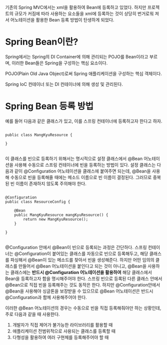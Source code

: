 기존의 Spring MVC에서는 xml을 활용하여 Bean에 등록하고 있었다. 하지만 프로젝트의 규모가 커짐에 따라 사용하는 요소들을 xml에 등록하는 것이 상당히 번거로워 져서 어노테이션을 활용한 Bean 등록 방법이 탄생하게 되었다.

# Spring Bean이란?
Spring에서는 Spring의 DI Container에 의해 관리되는 POJO를 Bean이라고 부르며, 이러한 Bean들은 Spring을 구성하는 핵심 요소이다.

POJO(Plain Old Java Object)로써 Spring 애플리케이션을 구성하는 핵심 객체이다.

Spring IoC 컨테이너 또는 DI 컨테이너에 의해 생성 및 관리된다.

# Spring Bean 등록 방법
예를 들어 다음과 같은 클래스가 있고, 이를 스프링 컨테이너에 등록하고자 한다고 하자.
<pre>
<code>
public class MangKyuResource {

}
</code>
</pre>


이 클래스를 빈으로 등록하기 위해서는 명시적으로 설정 클래스에서 @Bean 어노테이션을 사용해 수동으로 스프링 컨테이너에 빈을 등록하는 방법이 있다. 설정 클래스는 다음과 같이 @Configuration 어노테이션을 클래스에 붙여주면 되는데, @Bean을 사용해 수동으로 빈을 등록해줄 때에는 메소드 이름으로 빈 이름이 결정된다. 그러므로 중복된 빈 이름이 존재하지 않도록 주의해야 한다.

<pre>
<code>
@Configuration
public class ResourceConfig {

    @Bean
    public MangKyuResource mangKyuResource() {
        return new MangKyuResource();
    }

}
</code>
</pre>

@Configuration 안에서 @Bean이 빈으로 등록되는 과정은 간단하다. 스프링 컨테이너는 @Configuration이 붙어있는 클래스를 자동으로 빈으로 등록해두고, 해당 클래스를 파싱해서 @Bean이 있는 메소드를 찾아서 빈을 생성해준다. 하지만 어떤 임의의 클래스를 만들어서 @Bean 어노테이션을 붙인다고 되는 것이 아니고, @Bean을 사용하는 클래스에는 **반드시 @Configuration 어노테이션을 활용하여** 해당 클래스에서 Bean을 등록하고자 함을 명시해주어야 한다. 스프링 빈으로 등록된 다른 클래스 안에서 @Bean으로 직접 빈을 등록해주는 것도 동작은 한다. 하지만 @Configuration안에서 @Bean을 사용해야 싱글톤을 보장받을 수 있으므로 @Bean 어노테이션은 반드시 @Configuration과 함께 사용해주어야 한다.

이러한 @Bean 어노테이션의 경우는 수동으로 빈을 직접 등록해줘야만 하는 상황인데, 주로 다음과 같을 때 사용한다.

1. 개발자가 직접 제어가 불가능한 라이브러리를 활용할 때
2. 애플리케이션 전범위적으로 사용되는 클래스를 등록할 때
3. 다형성을 활용하여 여러 구현체를 등록해주어야 할 때


